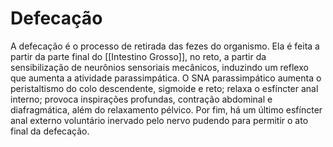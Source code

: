 # Defecação
A defecação é o processo de retirada das fezes do organismo. Ela é feita a partir da parte final do [[Intestino Grosso]], no reto, a partir da sensibilização de neurônios sensoriais mecânicos, induzindo um reflexo que aumenta a atividade parassimpática. O SNA parassimpático aumenta o peristaltismo do colo descendente, sigmoide e reto; relaxa o esfíncter anal interno; provoca inspirações profundas, contração abdominal e diafragmática, além do relaxamento pélvico. Por fim, há um último esfíncter anal externo voluntário inervado pelo nervo pudendo para permitir o ato final da defecação.